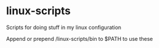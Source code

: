 # linux-scripts
Scripts for doing stuff in my linux configuration

Append or prepend /linux-scripts/bin to $PATH to use these
